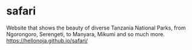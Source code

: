 # safari

Website that shows the beauty of diverse Tanzania National Parks, from Ngorongoro, Serengeti, to Manyara, Mikumi and so much more.
https://hellonoja.github.io/safari/
